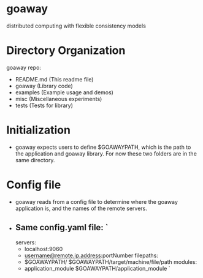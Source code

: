 # goaway
distributed computing with flexible consistency models

# Directory Organization
goaway repo:
- README.md (This readme file)
- goaway (Library code)
- examples (Example usage and demos)
- misc (Miscellaneous experiments)
- tests (Tests for library)
# Initialization
 - goaway expects users to define $GOAWAYPATH, which is the path to the application and goaway library. For now these two folders are in the same directory.
# Config file
 - goaway reads from a config file to determine where the goaway application is, and the names of the remote servers.
 - Same config.yaml file:
   `
   ---
   servers: 
     - localhost:9060
     - username@remote.ip.address:portNumber
   filepaths:
     - $GOAWAYPATH/ $GOAWAYPATH/target/machine/file/path
   modules:
     - application_module $GOAWAYPATH/application_module
   `

